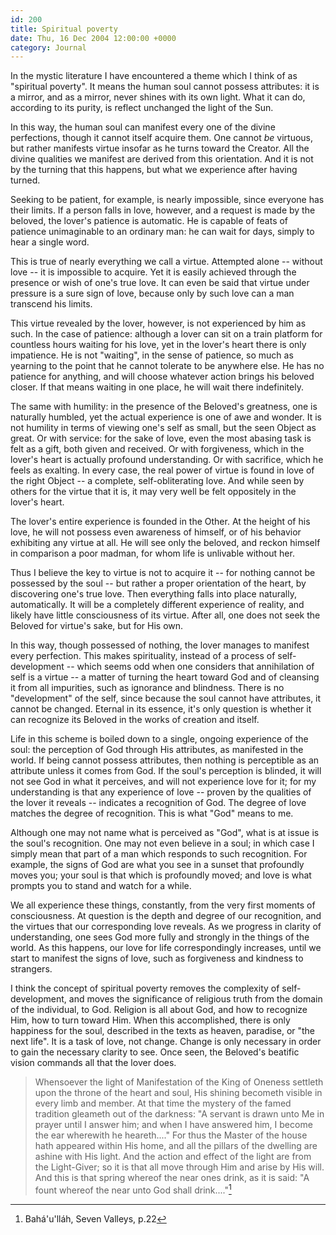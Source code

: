 ```yaml
---
id: 200
title: Spiritual poverty
date: Thu, 16 Dec 2004 12:00:00 +0000
category: Journal
---
```


In the mystic literature I have encountered a theme which I think of as
"spiritual poverty".  It means the human soul cannot possess attributes:
it is a mirror, and as a mirror, never shines with its own light.  What
it can do, according to its purity, is reflect unchanged the light of
the Sun.

In this way, the human soul can manifest every one of the divine
perfections, though it cannot itself acquire them.  One cannot *be*
virtuous, but rather manifests virtue insofar as he turns toward the
Creator.  All the divine qualities we manifest are derived from this
orientation.  And it is not by the turning that this happens, but what
we experience after having turned.

Seeking to be patient, for example, is nearly impossible, since everyone
has their limits.  If a person falls in love, however, and a request is
made by the beloved, the lover's patience is automatic.  He is capable
of feats of patience unimaginable to an ordinary man: he can wait for
days, simply to hear a single word.

This is true of nearly everything we call a virtue.  Attempted alone --
without love -- it is impossible to acquire.  Yet it is easily achieved
through the presence or wish of one's true love.  It can even be said
that virtue under pressure is a sure sign of love, because only by such
love can a man transcend his limits.

This virtue revealed by the lover, however, is not experienced by him as
such.  In the case of patience: although a lover can sit on a train
platform for countless hours waiting for his love, yet in the lover's
heart there is only impatience.  He is not "waiting", in the sense of
patience, so much as yearning to the point that he cannot tolerate to be
anywhere else.  He has no patience for anything, and will choose
whatever action brings his beloved closer.  If that means waiting in one
place, he will wait there indefinitely.

The same with humility: in the presence of the Beloved's greatness, one
is naturally humbled, yet the actual experience is one of awe and
wonder.  It is not humility in terms of viewing one's self as small, but
the seen Object as great.  Or with service: for the sake of love, even
the most abasing task is felt as a gift, both given and received.  Or
with forgiveness, which in the lover's heart is actually profound
understanding.  Or with sacrifice, which he feels as exalting.  In every
case, the real power of virtue is found in love of the right Object -- a
complete, self-obliterating love.  And while seen by others for the
virtue that it is, it may very well be felt oppositely in the lover's
heart.

The lover's entire experience is founded in the Other.  At the height of
his love, he will not possess even awareness of himself, or of his
behavior exhibiting any virtue at all.  He will see only the beloved,
and reckon himself in comparison a poor madman, for whom life is
unlivable without her.

Thus I believe the key to virtue is not to acquire it -- for nothing
cannot be possessed by the soul -- but rather a proper orientation of
the heart, by discovering one's true love.  Then everything falls into
place naturally, automatically.  It will be a completely different
experience of reality, and likely have little consciousness of its
virtue.  After all, one does not seek the Beloved for virtue's sake, but
for His own.

In this way, though possessed of nothing, the lover manages to manifest
every perfection.  This makes spirituality, instead of a process of
self-development -- which seems odd when one considers that annihilation
of self is a virtue -- a matter of turning the heart toward God and of
cleansing it from all impurities, such as ignorance and blindness.
There is no "development" of the self, since because the soul cannot
have attributes, it cannot be changed.  Eternal in its essence, it's
only question is whether it can recognize its Beloved in the works of
creation and itself.

Life in this scheme is boiled down to a single, ongoing experience of
the soul: the perception of God through His attributes, as manifested in
the world.  If being cannot possess attributes, then nothing is
perceptible as an attribute unless it comes from God.  If the soul's
perception is blinded, it will not see God in what it perceives, and
will not experience love for it; for my understanding is that any
experience of love -- proven by the qualities of the lover it reveals --
indicates a recognition of God.  The degree of love matches the degree
of recognition.  This is what "God" means to me.

Although one may not name what is perceived as "God", what is at issue
is the soul's recognition.  One may not even believe in a soul; in which
case I simply mean that part of a man which responds to such
recognition.  For example, the signs of God are what you see in a sunset
that profoundly moves you; your soul is that which is profoundly moved;
and love is what prompts you to stand and watch for a while.

We all experience these things, constantly, from the very first moments
of consciousness.  At question is the depth and degree of our
recognition, and the virtues that our corresponding love reveals.  As we
progress in clarity of understanding, one sees God more fully and
strongly in the things of the world.  As this happens, our love for life
correspondingly increases, until we start to manifest the signs of love,
such as forgiveness and kindness to strangers.

I think the concept of spiritual poverty removes the complexity of
self-development, and moves the significance of religious truth from the
domain of the individual, to God.  Religion is all about God, and how to
recognize Him, how to turn toward Him.  When this accomplished, there is
only happiness for the soul, described in the texts as heaven, paradise,
or "the next life".  It is a task of love, not change.  Change is only
necessary in order to gain the necessary clarity to see.  Once seen, the
Beloved's beatific vision commands all that the lover does.

> Whensoever the light of Manifestation of the King of Oneness settleth
> upon the throne of the heart and soul, His shining becometh visible in
> every limb and member.  At that time the mystery of the famed
> tradition gleameth out of the darkness: "A servant is drawn unto Me in
> prayer until I answer him; and when I have answered him, I become the
> ear wherewith he heareth...."  For thus the Master of the house hath
> appeared within His home, and all the pillars of the dwelling are
> ashine with His light.  And the action and effect of the light are
> from the Light-Giver; so it is that all move through Him and arise by
> His will.  And this is that spring whereof the near ones drink, as it
> is said: "A fount whereof the near unto God shall drink...."[^1]

[^1]:  Bahá'u'lláh, Seven Valleys, p.22


